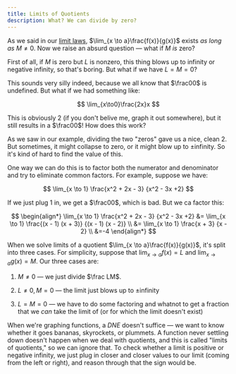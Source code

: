 ```yaml
---
title: Limits of Quotients
description: What? We can divide by zero?
---
```


As we said in our [limit laws](./introduction-to-limits#some-properties-of-limits), $\lim_{x \to a}\frac{f(x)}{g(x)}$ exists *as long as* $M\ne0$. Now we raise an absurd question — what if $M$ *is* zero?

First of all, if $M$ is zero but $L$ is nonzero, this thing blows up to infinity or negative infinity, so that's boring. But what if we have $L=M=0$?

This sounds very silly indeed, because we all know that $\frac00$ is undefined. But what if we had something like:

$$
\lim_{x\to0}\frac{2x}x
$$

This is obviously 2 (if you don't belive me, graph it out somewhere), but it still results in a $\frac00$! How does this work?

As we saw in our example, dividing the two "zeros" gave us a nice, clean 2. But sometimes, it might collapse to zero, or it might blow up to &pm;infinity. So it's kind of hard to find the value of this.

One way we can do this is to factor both the numerator and denominator and try to eliminate common factors. For example, suppose we have:

$$
\lim_{x \to 1} \frac{x^2 + 2x - 3} {x^2 - 3x +2}
$$

If we just plug 1 in, we get a $\frac00$, which is bad. But we ca factor this:

$$
\begin{align*}
\lim_{x \to 1} \frac{x^2 + 2x - 3} {x^2 - 3x +2}
&= \lim_{x \to 1} \frac{(x - 1) (x + 3)} {(x - 1) (x - 2)} \\
&= \lim_{x \to 1} \frac{x + 3} {x - 2} \\
&=-4
\end{align*}
$$

When we solve limits of a quotient $\lim_{x \to a}\frac{f(x)}{g(x)}$, it's split into three cases. For simplicity, suppose that $\lim_{x \to a}f(x)=L$ and $\lim_{x \to a}g(x) = M$. Our three cases are:

1. $M\ne0$​ — we just divide $\frac LM$.

2. $L\ne0,M=0$ — the limit just blows up to &pm;infinity

3. $L=M=0$ — we have to do some factoring and whatnot to get a fraction that we *can* take the limit of (or for which the limit doesn't exist)

When we're graphing functions, a $DNE$​​ doesn't suffice — we want to know whether it goes bananas, skyrockets, or plummets. A function never settling down doesn't happen when we deal with quotients, and this is called "limits of quotients," so we can ignore that. To check whether a limit is positive or negative infinity, we just plug in closer and closer values to our limit (coming from the left or right), and reason through that the sign would be.
